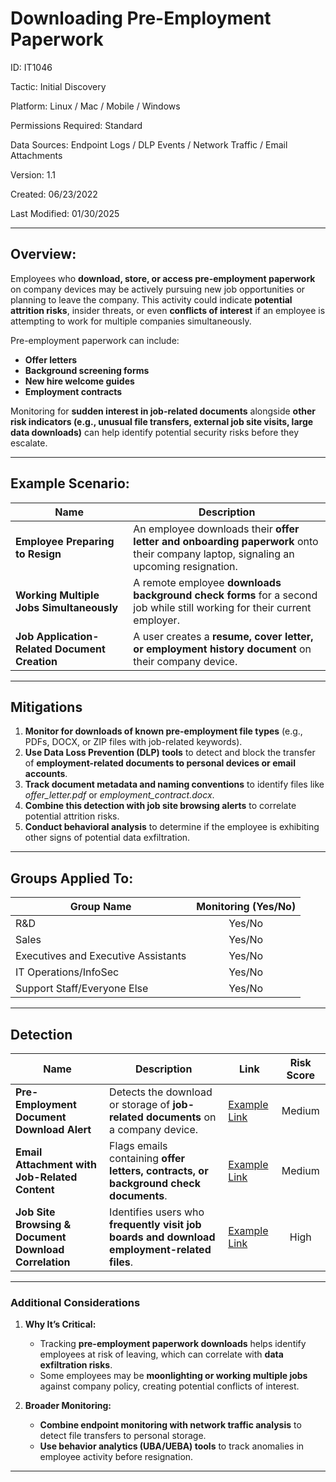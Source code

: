 # **Downloading Pre-Employment Paperwork**  

ID: IT1046  

Tactic: Initial Discovery  

Platform: Linux / Mac / Mobile / Windows  

Permissions Required: Standard  

Data Sources: Endpoint Logs / DLP Events / Network Traffic / Email Attachments  

Version: 1.1  

Created: 06/23/2022  

Last Modified: 01/30/2025  

---

## **Overview:**  

Employees who **download, store, or access pre-employment paperwork** on company devices may be actively pursuing new job opportunities or planning to leave the company. This activity could indicate **potential attrition risks**, insider threats, or even **conflicts of interest** if an employee is attempting to work for multiple companies simultaneously.  

Pre-employment paperwork can include:  
- **Offer letters**  
- **Background screening forms**  
- **New hire welcome guides**  
- **Employment contracts**  

Monitoring for **sudden interest in job-related documents** alongside **other risk indicators (e.g., unusual file transfers, external job site visits, large data downloads)** can help identify potential security risks before they escalate.  

---

## **Example Scenario:**  

| **Name**                                  | **Description**                                                                                      |
|------------------------------------------|------------------------------------------------------------------------------------------------------|
| **Employee Preparing to Resign**         | An employee downloads their **offer letter and onboarding paperwork** onto their company laptop, signaling an upcoming resignation. |
| **Working Multiple Jobs Simultaneously** | A remote employee **downloads background check forms** for a second job while still working for their current employer. |
| **Job Application-Related Document Creation** | A user creates a **resume, cover letter, or employment history document** on their company device. |

---

## **Mitigations**  

1. **Monitor for downloads of known pre-employment file types** (e.g., PDFs, DOCX, or ZIP files with job-related keywords).  
2. **Use Data Loss Prevention (DLP) tools** to detect and block the transfer of **employment-related documents to personal devices or email accounts**.  
3. **Track document metadata and naming conventions** to identify files like *offer_letter.pdf* or *employment_contract.docx*.  
4. **Combine this detection with job site browsing alerts** to correlate potential attrition risks.  
5. **Conduct behavioral analysis** to determine if the employee is exhibiting other signs of potential data exfiltration.  

---

## **Groups Applied To:**  

| **Group Name**                | **Monitoring (Yes/No)** |
|--------------------------------|:----------------------:|
| R&D                            | Yes/No               |
| Sales                          | Yes/No               |
| Executives and Executive Assistants | Yes/No         |
| IT Operations/InfoSec          | Yes/No               |
| Support Staff/Everyone Else    | Yes/No               |

---

## **Detection**  

| **Name**                                   | **Description**                                                                 | **Link**          | **Risk Score** |
|-------------------------------------------|-------------------------------------------------------------------------------|-------------------|:--------------:|
| **Pre-Employment Document Download Alert** | Detects the download or storage of **job-related documents** on a company device. | [Example Link](#) | Medium         |
| **Email Attachment with Job-Related Content** | Flags emails containing **offer letters, contracts, or background check documents**. | [Example Link](#) | Medium         |
| **Job Site Browsing & Document Download Correlation** | Identifies users who **frequently visit job boards and download employment-related files**. | [Example Link](#) | High           |

---

### **Additional Considerations**  

1. **Why It’s Critical:**  
   - Tracking **pre-employment paperwork downloads** helps identify employees at risk of leaving, which can correlate with **data exfiltration risks**.  
   - Some employees may be **moonlighting or working multiple jobs** against company policy, creating potential conflicts of interest.  

2. **Broader Monitoring:**  
   - **Combine endpoint monitoring with network traffic analysis** to detect file transfers to personal storage.  
   - **Use behavior analytics (UBA/UEBA) tools** to track anomalies in employee activity before resignation.  

---


